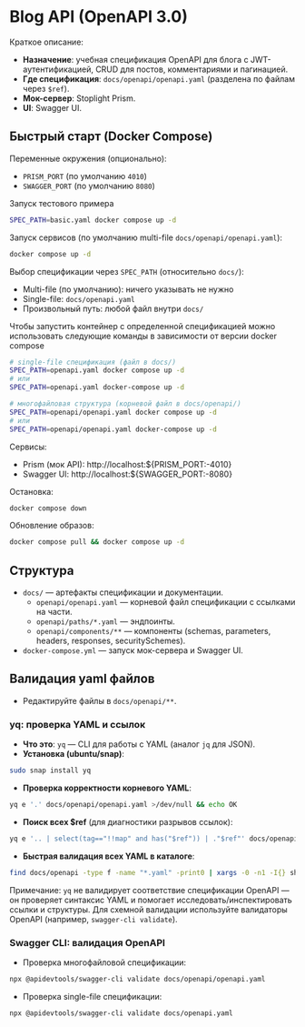 # Blog API (OpenAPI 3.0)

Краткое описание:
- **Назначение**: учебная спецификация OpenAPI для блога с JWT-аутентификацией, CRUD для постов, комментариями и пагинацией.
- **Где спецификация**: `docs/openapi/openapi.yaml` (разделена по файлам через `$ref`).
- **Мок-сервер**: Stoplight Prism.
- **UI**: Swagger UI.

## Быстрый старт (Docker Compose)


Переменные окружения (опционально):
- `PRISM_PORT` (по умолчанию `4010`)
- `SWAGGER_PORT` (по умолчанию `8080`)

Запуск тестового примера
```bash
SPEC_PATH=basic.yaml docker compose up -d
```

Запуск сервисов (по умолчанию multi-file `docs/openapi/openapi.yaml`):
```bash
docker compose up -d
```

Выбор спецификации через `SPEC_PATH` (относительно `docs/`):
- Multi-file (по умолчанию): ничего указывать не нужно
- Single-file: `docs/openapi.yaml`
- Произвольный путь: любой файл внутри `docs/`

Чтобы запустить контейнер с определенной спецификацией можно использовать
следующие команды в зависимости от версии docker compose
```bash
# single-file спецификация (файл в docs/)
SPEC_PATH=openapi.yaml docker compose up -d
# или
SPEC_PATH=openapi.yaml docker-compose up -d

# многофайловая структура (корневой файл в docs/openapi/)
SPEC_PATH=openapi/openapi.yaml docker compose up -d
# или
SPEC_PATH=openapi/openapi.yaml docker-compose up -d
```




Сервисы:
- Prism (мок API): http://localhost:${PRISM_PORT:-4010}
- Swagger UI: http://localhost:${SWAGGER_PORT:-8080}

Остановка:
```bash
docker compose down
```

Обновление образов:
```bash
docker compose pull && docker compose up -d
```

## Структура
- `docs/` — артефакты спецификации и документации.
  - `openapi/openapi.yaml` — корневой файл спецификации с ссылками на части.
  - `openapi/paths/*.yaml` — эндпоинты.
  - `openapi/components/**` — компоненты (schemas, parameters, headers, responses, securitySchemes).
- `docker-compose.yml` — запуск мок-сервера и Swagger UI.

## Валидация yaml файлов
- Редактируйте файлы в `docs/openapi/**`.

### yq: проверка YAML и ссылок
- **Что это**: `yq` — CLI для работы с YAML (аналог `jq` для JSON).
- **Установка (ubuntu/snap)**:
```bash
sudo snap install yq
```
- **Проверка корректности корневого YAML**:
```bash
yq e '.' docs/openapi/openapi.yaml >/dev/null && echo OK
```
- **Поиск всех $ref** (для диагностики разрывов ссылок):
```bash
yq e '.. | select(tag=="!!map" and has("$ref")) | ."$ref"' docs/openapi/openapi.yaml
```
- **Быстрая валидация всех YAML в каталоге**:
```bash
find docs/openapi -type f -name "*.yaml" -print0 | xargs -0 -n1 -I{} sh -c 'yq e "." "{}" >/dev/null || echo "YAML ERROR: {}"'
```

Примечание: `yq` не валидирует соответствие спецификации OpenAPI — он проверяет синтаксис YAML и помогает исследовать/инспектировать ссылки и структуры. Для схемной валидации используйте валидаторы OpenAPI (например, `swagger-cli validate`).

### Swagger CLI: валидация OpenAPI
- Проверка многофайловой спецификации:
```bash
npx @apidevtools/swagger-cli validate docs/openapi/openapi.yaml
```
- Проверка single-file спецификации:
```bash
npx @apidevtools/swagger-cli validate docs/openapi.yaml
```
